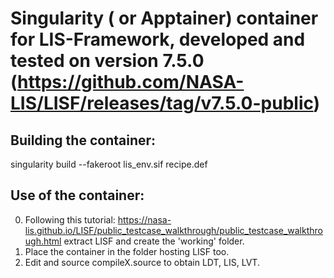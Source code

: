 # Singularity ( or Apptainer) container for LIS-Framework, developed and tested on version 7.5.0 (https://github.com/NASA-LIS/LISF/releases/tag/v7.5.0-public)

## Building the container:
singularity build --fakeroot lis_env.sif recipe.def

## Use of the container:
0. Following this tutorial: https://nasa-lis.github.io/LISF/public_testcase_walkthrough/public_testcase_walkthrough.html extract LISF and create the 'working' folder. 
1. Place the container in the folder hosting LISF too.
2. Edit and source compileX.source to obtain LDT, LIS, LVT.
